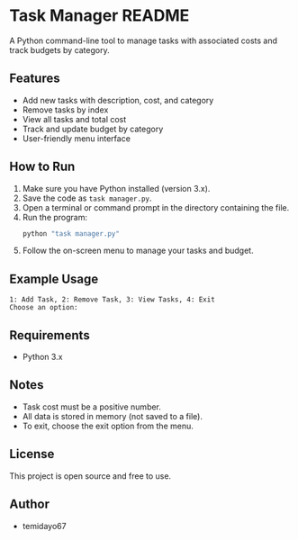 # Task Manager README

A Python command-line tool to manage tasks with associated costs and track budgets by category.

## Features
- Add new tasks with description, cost, and category
- Remove tasks by index
- View all tasks and total cost
- Track and update budget by category
- User-friendly menu interface

## How to Run
1. Make sure you have Python installed (version 3.x).
2. Save the code as `task manager.py`.
3. Open a terminal or command prompt in the directory containing the file.
4. Run the program:
   ```powershell
   python "task manager.py"
   ```
5. Follow the on-screen menu to manage your tasks and budget.

## Example Usage
```
1: Add Task, 2: Remove Task, 3: View Tasks, 4: Exit
Choose an option:
```

## Requirements
- Python 3.x

## Notes
- Task cost must be a positive number.
- All data is stored in memory (not saved to a file).
- To exit, choose the exit option from the menu.

## License
This project is open source and free to use.

## Author
- temidayo67
